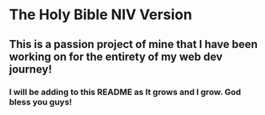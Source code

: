 # The Holy Bible NIV Version

## This is a passion project of mine that I have been working on for the entirety of my web dev journey!

### I will be adding to this README as It grows and I grow. God bless you guys!

